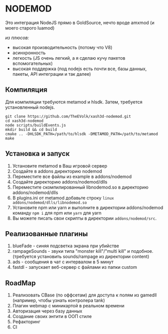# NODEMOD

Это интеграция NodeJS прямо в GoldSource, нечто вроде amxmod (и моего старого luamod)

*из плюсов:*
* высокая производительность (потому что V8)
* асинхронность
* легкость (JS очень легкий, а я сделаю кучу пакетов вспомогательных)
* высокая поддержка (под nodejs есть почти все, базы данных, пакеты, API интеграции и так далее)

## Компиляция
Для компиляции требуются metamod и hlsdk. Затем, требуется установленный nodejs.
```
git clone https://github.com/TheEVolk/xash3d-nodemod.git
cd xash3d-nodemod
node scripts/buildEvents.js
mkdir build && cd build
cmake .. -DHLSDK_PATH=/path/to/hlsdk -DMETAMOD_PATH=/path/to/metamod
make
```

## Установка и запуск
1. Установите metamod в Ваш игровой сервер
2. Создайте в addons директорию nodemod
3. Переместите все файлы из example в addons/nodemod
4. Создайте директорию addons/nodemod/dlls
5. Переместите скомпилированный libnodemod.so в директорию addons/nodemod/dlls
6. В plugins.ini от metamod добавьте строку `linux addons/nodemod/dlls/libnodemod.so`
7. Установите npm или yarn и выполните в директории addons/nodemod команду `npm i` для npm или `yarn` для yarn
8. Вы можете писать свои скрипты в директории `addons/nodemod/src`.

## Реализованные плагины
1. blueFade - синяя подсветка экрана при убийстве
2. rampageSounds - звуки типа "monster kill"/"multi kill" и подобное. (требуется установить sounds/rampage из директории content)
3. ads - сообщения в чат с интервалом в 5 минут
4. fastdl - запускает веб-сервер с файлами из папки custom

## RoadMap
1. Реализовать CBase (по оффсетам) для доступа к полям из gamedll (например, чтобы узнать контролера tank)
2. Плагин webmap с миникартой в реальном времени
3. Авторизация через базу данных
4. Создание своих энтити в ООП стиле
5. Рефакторинг
6. CI